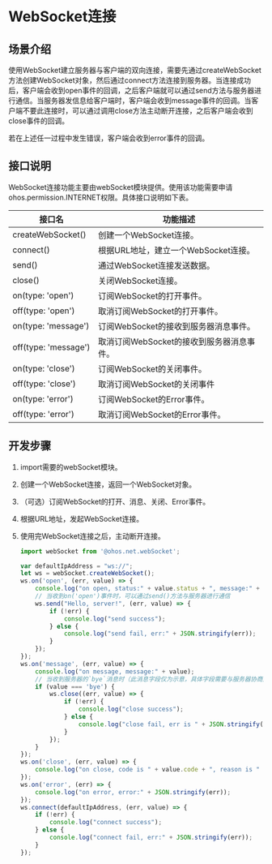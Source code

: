 # WebSocket连接


## 场景介绍

使用WebSocket建立服务器与客户端的双向连接，需要先通过createWebSocket方法创建WebSocket对象，然后通过connect方法连接到服务器。当连接成功后，客户端会收到open事件的回调，之后客户端就可以通过send方法与服务器进行通信。当服务器发信息给客户端时，客户端会收到message事件的回调。当客户端不要此连接时，可以通过调用close方法主动断开连接，之后客户端会收到close事件的回调。

若在上述任一过程中发生错误，客户端会收到error事件的回调。


## 接口说明

WebSocket连接功能主要由webSocket模块提供。使用该功能需要申请ohos.permission.INTERNET权限。具体接口说明如下表。

| 接口名 | 功能描述 |
| -------- | -------- |
| createWebSocket() | 创建一个WebSocket连接。 |
| connect() | 根据URL地址，建立一个WebSocket连接。 |
| send() | 通过WebSocket连接发送数据。 |
| close() | 关闭WebSocket连接。 |
| on(type:&nbsp;'open') | 订阅WebSocket的打开事件。 |
| off(type:&nbsp;'open') | 取消订阅WebSocket的打开事件。 |
| on(type:&nbsp;'message') | 订阅WebSocket的接收到服务器消息事件。 |
| off(type:&nbsp;'message') | 取消订阅WebSocket的接收到服务器消息事件。 |
| on(type:&nbsp;'close') | 订阅WebSocket的关闭事件。 |
| off(type:&nbsp;'close') | 取消订阅WebSocket的关闭事件 |
| on(type:&nbsp;'error') | 订阅WebSocket的Error事件。 |
| off(type:&nbsp;'error') | 取消订阅WebSocket的Error事件。 |


## 开发步骤

1. import需要的webSocket模块。

2. 创建一个WebSocket连接，返回一个WebSocket对象。

3. （可选）订阅WebSocket的打开、消息、关闭、Error事件。

4. 根据URL地址，发起WebSocket连接。

5. 使用完WebSocket连接之后，主动断开连接。
   
   ```js
   import webSocket from '@ohos.net.webSocket';
   
   var defaultIpAddress = "ws://";
   let ws = webSocket.createWebSocket();
   ws.on('open', (err, value) => {
       console.log("on open, status:" + value.status + ", message:" + value.message);
       // 当收到on('open')事件时，可以通过send()方法与服务器进行通信
       ws.send("Hello, server!", (err, value) => {
           if (!err) {
               console.log("send success");
           } else {
               console.log("send fail, err:" + JSON.stringify(err));
           }
       });
   });
   ws.on('message', (err, value) => {
       console.log("on message, message:" + value);
       // 当收到服务器的`bye`消息时（此消息字段仅为示意，具体字段需要与服务器协商），主动断开连接
       if (value === 'bye') {
           ws.close((err, value) => {
               if (!err) {
                   console.log("close success");
               } else {
                   console.log("close fail, err is " + JSON.stringify(err));
               }
           });
       }
   });
   ws.on('close', (err, value) => {
       console.log("on close, code is " + value.code + ", reason is " + value.reason);
   });
   ws.on('error', (err) => {
       console.log("on error, error:" + JSON.stringify(err));
   });
   ws.connect(defaultIpAddress, (err, value) => {
       if (!err) {
           console.log("connect success");
       } else {
           console.log("connect fail, err:" + JSON.stringify(err));
       }
   });
   ```
